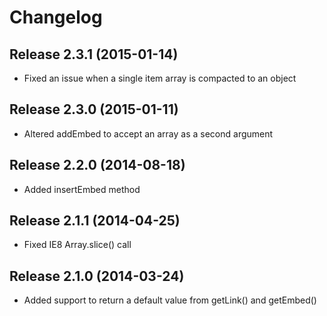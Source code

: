 # Changelog

## Release 2.3.1 (2015-01-14)
 * Fixed an issue when a single item array is compacted to an object

## Release 2.3.0 (2015-01-11)
 * Altered addEmbed to accept an array as a second argument

## Release 2.2.0 (2014-08-18)
 * Added insertEmbed method

## Release 2.1.1 (2014-04-25)
 * Fixed IE8 Array.slice() call

## Release 2.1.0 (2014-03-24)
 * Added support to return a default value from getLink() and getEmbed()
